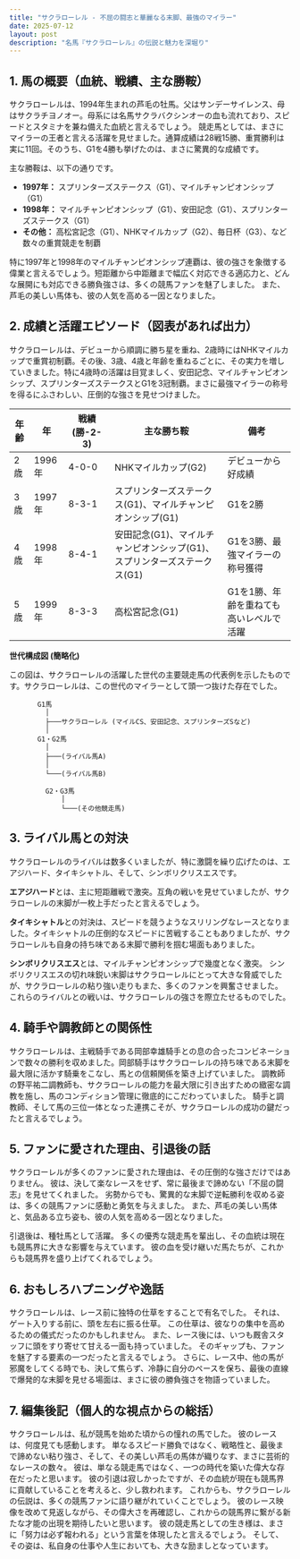 ```yaml
---
title: "サクラローレル - 不屈の闘志と華麗なる末脚、最強のマイラー"
date: 2025-07-12
layout: post
description: "名馬『サクラローレル』の伝説と魅力を深堀り"
---
```


## 1. 馬の概要（血統、戦績、主な勝鞍）

サクラローレルは、1994年生まれの芦毛の牡馬。父はサンデーサイレンス、母はサクラチヨノオー。母系には名馬サクラバクシンオーの血も流れており、スピードとスタミナを兼ね備えた血統と言えるでしょう。  競走馬としては、まさにマイラーの王者と言える活躍を見せました。通算成績は28戦15勝、重賞勝利は実に11回。そのうち、G1を4勝も挙げたのは、まさに驚異的な成績です。

主な勝鞍は、以下の通りです。

* **1997年：** スプリンターズステークス（G1）、マイルチャンピオンシップ（G1）
* **1998年：** マイルチャンピオンシップ（G1）、安田記念（G1）、スプリンターズステークス（G1）
* **その他：** 高松宮記念（G1）、NHKマイルカップ（G2）、毎日杯（G3）、など数々の重賞競走を制覇

特に1997年と1998年のマイルチャンピオンシップ連覇は、彼の強さを象徴する偉業と言えるでしょう。短距離から中距離まで幅広く対応できる適応力と、どんな展開にも対応できる勝負強さは、多くの競馬ファンを魅了しました。  また、芦毛の美しい馬体も、彼の人気を高める一因となりました。


## 2. 成績と活躍エピソード（図表があれば出力）

サクラローレルは、デビューから順調に勝ち星を重ね、2歳時にはNHKマイルカップで重賞初制覇。その後、3歳、4歳と年齢を重ねるごとに、その実力を増していきました。特に4歳時の活躍は目覚ましく、安田記念、マイルチャンピオンシップ、スプリンターズステークスとG1を3冠制覇。まさに最強マイラーの称号を得るにふさわしい、圧倒的な強さを見せつけました。

| 年齢 | 年 | 戦績 (勝-2-3) | 主な勝ち鞍 | 備考 |
|---|---|---|---|---|
| 2歳 | 1996年 | 4-0-0 | NHKマイルカップ(G2) | デビューから好成績 |
| 3歳 | 1997年 | 8-3-1 | スプリンターズステークス(G1)、マイルチャンピオンシップ(G1) | G1を2勝 |
| 4歳 | 1998年 | 8-4-1 | 安田記念(G1)、マイルチャンピオンシップ(G1)、スプリンターズステークス(G1) | G1を3勝、最強マイラーの称号獲得 |
| 5歳 | 1999年 | 8-3-3 | 高松宮記念(G1) | G1を1勝、年齢を重ねても高いレベルで活躍 |


**世代構成図 (簡略化)**

この図は、サクラローレルの活躍した世代の主要競走馬の代表例を示したものです。サクラローレルは、この世代のマイラーとして頭一つ抜けた存在でした。

```
       G1馬
         │
         ├───サクラローレル (マイルCS、安田記念、スプリンターズSなど)
         │
       G1・G2馬
         │
         ├───(ライバル馬A)
         │
         └───(ライバル馬B)
         
         G2・G3馬
             │
             └───(その他競走馬)

```


## 3. ライバル馬との対決

サクラローレルのライバルは数多くいましたが、特に激闘を繰り広げたのは、エアジハード、タイキシャトル、そして、シンボリクリスエスです。

**エアジハード**とは、主に短距離戦で激突。互角の戦いを見せていましたが、サクラローレルの末脚が一枚上手だったと言えるでしょう。

**タイキシャトル**との対決は、スピードを競うようなスリリングなレースとなりました。タイキシャトルの圧倒的なスピードに苦戦することもありましたが、サクラローレルも自身の持ち味である末脚で勝利を掴む場面もありました。

**シンボリクリスエス**とは、マイルチャンピオンシップで幾度となく激突。  シンボリクリスエスの切れ味鋭い末脚はサクラローレルにとって大きな脅威でしたが、サクラローレルの粘り強い走りもまた、多くのファンを興奮させました。  これらのライバルとの戦いは、サクラローレルの強さを際立たせるものでした。


## 4. 騎手や調教師との関係性

サクラローレルは、主戦騎手である岡部幸雄騎手との息の合ったコンビネーションで数々の勝利を収めました。岡部騎手はサクラローレルの持ち味である末脚を最大限に活かす騎乗をこなし、馬との信頼関係を築き上げていました。  調教師の野平祐二調教師も、サクラローレルの能力を最大限に引き出すための緻密な調教を施し、馬のコンディション管理に徹底的にこだわっていました。  騎手と調教師、そして馬の三位一体となった連携こそが、サクラローレルの成功の鍵だったと言えるでしょう。


## 5. ファンに愛された理由、引退後の話

サクラローレルが多くのファンに愛された理由は、その圧倒的な強さだけではありません。  彼は、決して楽なレースをせず、常に最後まで諦めない「不屈の闘志」を見せてくれました。  劣勢からでも、驚異的な末脚で逆転勝利を収める姿は、多くの競馬ファンに感動と勇気を与えました。  また、芦毛の美しい馬体と、気品ある立ち姿も、彼の人気を高める一因となりました。

引退後は、種牡馬として活躍。  多くの優秀な競走馬を輩出し、その血統は現在も競馬界に大きな影響を与えています。  彼の血を受け継いだ馬たちが、これからも競馬界を盛り上げてくれるでしょう。


## 6. おもしろハプニングや逸話

サクラローレルは、レース前に独特の仕草をすることで有名でした。  それは、ゲート入りする前に、頭を左右に振る仕草。  この仕草は、彼なりの集中を高めるための儀式だったのかもしれません。  また、レース後には、いつも厩舎スタッフに頭をすり寄せて甘える一面も持っていました。  そのギャップも、ファンを魅了する要素の一つだったと言えるでしょう。  さらに、レース中、他の馬が邪魔をしてくる時でも、決して焦らず、冷静に自分のペースを保ち、最後の直線で爆発的な末脚を見せる場面は、まさに彼の勝負強さを物語っていました。


## 7. 編集後記（個人的な視点からの総括）

サクラローレルは、私が競馬を始めた頃からの憧れの馬でした。  彼のレースは、何度見ても感動します。  単なるスピード勝負ではなく、戦略性と、最後まで諦めない粘り強さ、そして、その美しい芦毛の馬体が織りなす、まさに芸術的なレースの数々。  彼は、単なる競走馬ではなく、一つの時代を築いた偉大な存在だったと思います。  彼の引退は寂しかったですが、その血統が現在も競馬界に貢献していることを考えると、少し救われます。  これからも、サクラローレルの伝説は、多くの競馬ファンに語り継がれていくことでしょう。  彼のレース映像を改めて見返しながら、その偉大さを再確認し、これからの競馬界に繋がる新たな才能の出現を期待したいと思います。  彼の競走馬としての生き様は、まさに「努力は必ず報われる」という言葉を体現したと言えるでしょう。  そして、その姿は、私自身の仕事や人生においても、大きな励ましとなっています。
